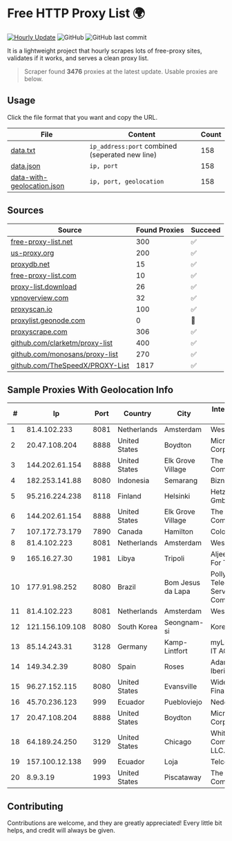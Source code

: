 
# Free HTTP Proxy List 🌍

[![Hourly Update](https://github.com/mertguvencli/http-proxy-list/actions/workflows/main.yml/badge.svg?branch=main)](https://github.com/mertguvencli/http-proxy-list/actions/workflows/main.yml)
![GitHub](https://img.shields.io/github/license/mertguvencli/http-proxy-list)
![GitHub last commit](https://img.shields.io/github/last-commit/mertguvencli/http-proxy-list)

It is a lightweight project that hourly scrapes lots of free-proxy sites, validates if it works, and serves a clean proxy list.


> Scraper found **3476** proxies at the latest update. Usable proxies are below.

## Usage

Click the file format that you want and copy the URL.


|File|Content|Count|
|----|-------|-----|
|[data.txt](https://raw.githubusercontent.com/mertguvencli/http-proxy-list/main/proxy-list/data.txt)|`ip_address:port` combined (seperated new line)|158|
|[data.json](https://raw.githubusercontent.com/mertguvencli/http-proxy-list/main/proxy-list/data.json)|`ip, port`|158|
|[data-with-geolocation.json](https://raw.githubusercontent.com/mertguvencli/http-proxy-list/main/proxy-list/data-with-geolocation.json)|`ip, port, geolocation`|158|

## Sources

|Source|Found Proxies|Succeed|
|------|-------------|-------|
|[free-proxy-list.net](https://free-proxy-list.net)|300|✅|
|[us-proxy.org](https://www.us-proxy.org)|200|✅|
|[proxydb.net](http://proxydb.net)|15|✅|
|[free-proxy-list.com](https://free-proxy-list.com/?page=&port=&type%5B%5D=http&type%5B%5D=https&up_time=0&search=Search)|10|✅|
|[proxy-list.download](https://www.proxy-list.download/HTTP)|26|✅|
|[vpnoverview.com](https://vpnoverview.com/privacy/anonymous-browsing/free-proxy-servers)|32|✅|
|[proxyscan.io](https://www.proxyscan.io)|100|✅|
|[proxylist.geonode.com](https://proxylist.geonode.com/api/proxy-list?limit=300&page=1&sort_by=lastChecked&sort_type=desc&protocols=http,https)|0|🚫|
|[proxyscrape.com](https://api.proxyscrape.com/v2/?request=displayproxies&protocol=http&timeout=10000&country=all&ssl=all&anonymity=all)|306|✅|
|[github.com/clarketm/proxy-list](https://raw.githubusercontent.com/clarketm/proxy-list/master/proxy-list-raw.txt)|400|✅|
|[github.com/monosans/proxy-list](https://raw.githubusercontent.com/monosans/proxy-list/main/proxies/http.txt)|270|✅|
|[github.com/TheSpeedX/PROXY-List](https://raw.githubusercontent.com/TheSpeedX/PROXY-List/master/http.txt)|1817|✅|


## Sample Proxies With Geolocation Info

|#|Ip|Port|Country|City|Internet Service Provider|
|-|--|----|-------|----|-------------------------|
|1|81.4.102.233|8081|Netherlands|Amsterdam|WeservIT|
|2|20.47.108.204|8888|United States|Boydton|Microsoft Corporation|
|3|144.202.61.154|8888|United States|Elk Grove Village|The Constant Company|
|4|182.253.141.88|8080|Indonesia|Semarang|Biznet Networks|
|5|95.216.224.238|8118|Finland|Helsinki|Hetzner Online GmbH|
|6|144.202.61.154|8888|United States|Elk Grove Village|The Constant Company|
|7|107.172.73.179|7890|Canada|Hamilton|ColoCrossing|
|8|81.4.102.223|8081|Netherlands|Amsterdam|WeservIT|
|9|165.16.27.30|1981|Libya|Tripoli|Aljeel Aljadeed For Technology|
|10|177.91.98.252|8080|Brazil|Bom Jesus da Lapa|Pollynet - MP Telecom Servicos E Comercio Ltda|
|11|81.4.102.223|8081|Netherlands|Amsterdam|WeservIT|
|12|121.156.109.108|8080|South Korea|Seongnam-si|Korea Telecom|
|13|85.14.243.31|3128|Germany|Kamp-Lintfort|myLoc managed IT AG|
|14|149.34.2.39|8080|Spain|Roses|Adamo Telecom Iberia S.A.|
|15|96.27.152.115|8080|United States|Evansville|WideOpenWest Finance LLC|
|16|45.70.236.123|999|Ecuador|Puebloviejo|Nedetel S.A.|
|17|20.47.108.204|8888|United States|Boydton|Microsoft Corporation|
|18|64.189.24.250|3129|United States|Chicago|WhiteSky Communications, LLC.|
|19|157.100.12.138|999|Ecuador|Loja|Telconet S.A|
|20|8.9.3.19|1993|United States|Piscataway|The Constant Company, LLC|



## Contributing

Contributions are welcome, and they are greatly appreciated! Every
little bit helps, and credit will always be given.


